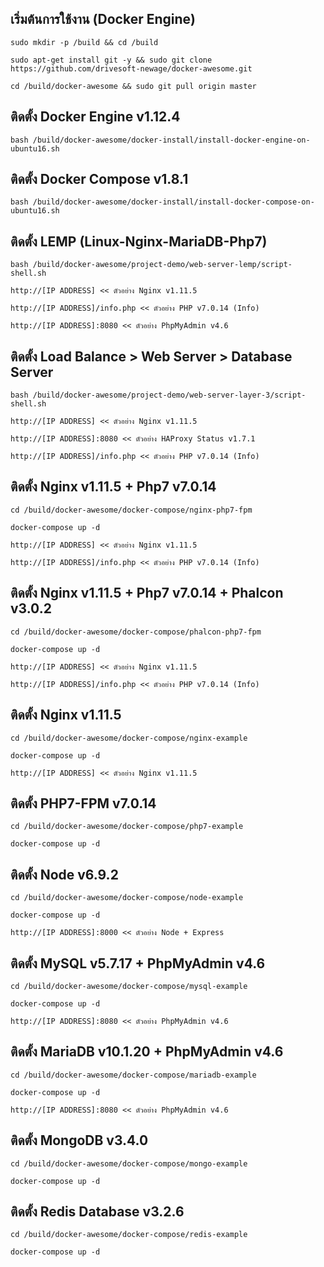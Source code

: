 เริ่มต้นการใช้งาน (Docker Engine)
---------------------------------------------------

```
sudo mkdir -p /build && cd /build

sudo apt-get install git -y && sudo git clone https://github.com/drivesoft-newage/docker-awesome.git

cd /build/docker-awesome && sudo git pull origin master
```


ติดตั้ง Docker Engine v1.12.4
---------------------------------------------------

```
bash /build/docker-awesome/docker-install/install-docker-engine-on-ubuntu16.sh
```


ติดตั้ง Docker Compose v1.8.1
---------------------------------------------------

```
bash /build/docker-awesome/docker-install/install-docker-compose-on-ubuntu16.sh
```


ติดตั้ง LEMP (Linux-Nginx-MariaDB-Php7)
---------------------------------------------------

```
bash /build/docker-awesome/project-demo/web-server-lemp/script-shell.sh
```

```
http://[IP ADDRESS] << ตัวอย่าง Nginx v1.11.5

http://[IP ADDRESS]/info.php << ตัวอย่าง PHP v7.0.14 (Info) 

http://[IP ADDRESS]:8080 << ตัวอย่าง PhpMyAdmin v4.6
```



ติดตั้ง Load Balance > Web Server > Database Server
---------------------------------------------------

```
bash /build/docker-awesome/project-demo/web-server-layer-3/script-shell.sh
```

```
http://[IP ADDRESS] << ตัวอย่าง Nginx v1.11.5

http://[IP ADDRESS]:8080 << ตัวอย่าง HAProxy Status v1.7.1

http://[IP ADDRESS]/info.php << ตัวอย่าง PHP v7.0.14 (Info) 
```


ติดตั้ง Nginx v1.11.5 + Php7 v7.0.14
---------------------------------------------------

```
cd /build/docker-awesome/docker-compose/nginx-php7-fpm

docker-compose up -d
```

```
http://[IP ADDRESS] << ตัวอย่าง Nginx v1.11.5

http://[IP ADDRESS]/info.php << ตัวอย่าง PHP v7.0.14 (Info) 
```


ติดตั้ง Nginx v1.11.5 + Php7 v7.0.14 + Phalcon v3.0.2
---------------------------------------------------

```
cd /build/docker-awesome/docker-compose/phalcon-php7-fpm

docker-compose up -d
```

```
http://[IP ADDRESS] << ตัวอย่าง Nginx v1.11.5

http://[IP ADDRESS]/info.php << ตัวอย่าง PHP v7.0.14 (Info) 
```


ติดตั้ง Nginx v1.11.5
---------------------------------------------------

```
cd /build/docker-awesome/docker-compose/nginx-example

docker-compose up -d
```

```
http://[IP ADDRESS] << ตัวอย่าง Nginx v1.11.5
```


ติดตั้ง PHP7-FPM v7.0.14
---------------------------------------------------

```
cd /build/docker-awesome/docker-compose/php7-example

docker-compose up -d
```


ติดตั้ง Node v6.9.2
---------------------------------------------------

```
cd /build/docker-awesome/docker-compose/node-example

docker-compose up -d
```

```
http://[IP ADDRESS]:8000 << ตัวอย่าง Node + Express
```


ติดตั้ง MySQL v5.7.17 + PhpMyAdmin v4.6
---------------------------------------------------

```
cd /build/docker-awesome/docker-compose/mysql-example

docker-compose up -d
```

```
http://[IP ADDRESS]:8080 << ตัวอย่าง PhpMyAdmin v4.6
```


ติดตั้ง MariaDB v10.1.20 + PhpMyAdmin v4.6
---------------------------------------------------

```
cd /build/docker-awesome/docker-compose/mariadb-example

docker-compose up -d
```

```
http://[IP ADDRESS]:8080 << ตัวอย่าง PhpMyAdmin v4.6
```


ติดตั้ง MongoDB v3.4.0
---------------------------------------------------

```
cd /build/docker-awesome/docker-compose/mongo-example

docker-compose up -d
```


ติดตั้ง Redis Database v3.2.6
---------------------------------------------------

```
cd /build/docker-awesome/docker-compose/redis-example

docker-compose up -d
```
